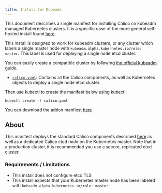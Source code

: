 ```yaml
---
title: Install for Kubeadm
---
```


This document describes a single manifest for installing Calico on kubeadm managed 
Kubernetes clusters.  It is a specific case of the more general self-hosted 
install found [here]({{site.baseurl}}/{{page.version}}/getting-started/kubernetes/installation/hosted)

This install is designed to work for kubeadm clusters, or any cluster which labels 
a single master node with `kubeadm.alpha.kubernetes.io/role: master`.  This label is used for deploying
a single node etcd cluster.

You can easily create a compatible cluster by following [the official kubeadm guide](http://kubernetes.io/docs/getting-started-guides/kubeadm/).

- [`calico.yaml`](calico.yaml): Contains all the Calico components,
as well as Kubernetes objects to deploy a single node etcd cluster.

Then use kubectl to create the manifest below using kubectl:

```shell
kubectl create -f calico.yaml
```

You can download the addon manfiest [here](calico.yaml)

## About

This manifest deploys the standard Calico components described 
[here]({{site.baseurl}}/{{page.version}}/getting-started/kubernetes/installation/hosted) 
as well as a dedicated Calico etcd node on the Kubernetes master.  Note that in a production cluster, it is 
recommended you use a secure, replicated etcd cluster.

### Requirements / Limitations

* This install does not configure etcd TLS
* This install expects that your Kubernetes master node has been labeled with `kubeadm.alpha.kubernetes.io/role: master`
